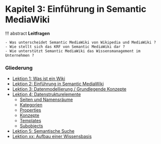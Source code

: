 # Kapitel 3: Einführung in Semantic MediaWiki


!!! abstract
    **Leitfragen**  

    - Was unterscheidet Semantic MediaWiki von Wikipedia und MediaWiki ?
    - Wie stellt sich das KRF von Semantic MediaWiki dar ?
    - Wie unterstützt Semantic MediaWiki das Wissensmanagement im Unternehmen ?



### Gliederung

- [Lektion 1: Was ist ein Wiki](./wiki.md)
- [Lektion 2: Einführung in Semantic MediaWiki](./smw.md)
- [Lektion 3: Datenmodellierung / Grundlegende Konzepte](./datamodel.md)
- [Lektion 4: Datenstrukturelemente](./datamodel.md)
    - [Seiten und Namensräume](./page.md)
    - [Kategorien](./categories.md)
    - [Properties](./properties.md)
    - [Konzepte](./concepts.md)
    - [Templates](./templates.md)
    - [Subobjects](./subobjects.md)
- [Lektion 5: Semantische Suche](ask.md)
- [Lektion xx: Aufbau einer Wissensbasis](...)